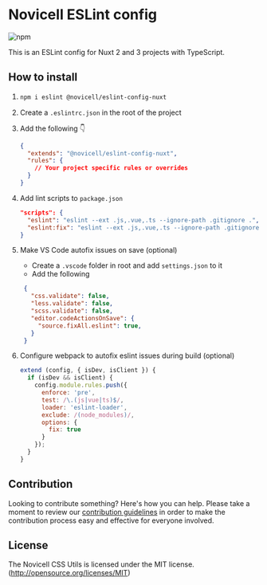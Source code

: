 # Novicell ESLint config

![npm](https://img.shields.io/npm/v/@novicell/eslint-config-nuxt)

This is an ESLint config for Nuxt 2 and 3 projects with TypeScript.

## How to install
1.
    ```bash
    npm i eslint @novicell/eslint-config-nuxt
    ```

2. Create a `.eslintrc.json` in the root of the project
3. Add the following 👇
    ```json
    {
      "extends": "@novicell/eslint-config-nuxt",
      "rules": {
        // Your project specific rules or overrides
      }
    }
    ```
4. Add lint scripts to `package.json`
    ```json
    "scripts": {
      "eslint": "eslint --ext .js,.vue,.ts --ignore-path .gitignore .",
      "eslint:fix": "eslint --ext .js,.vue,.ts --ignore-path .gitignore . --fix",
    }
    ```
5. Make VS Code autofix issues on save (optional)
   * Create a `.vscode` folder in root and add `settings.json` to it
   * Add the following
   ```json
    {
      "css.validate": false,
      "less.validate": false,
      "scss.validate": false,
      "editor.codeActionsOnSave": {
        "source.fixAll.eslint": true,
      }
    }

   ```
6. Configure webpack to autofix eslint issues during build (optional)
    ```javascript
    extend (config, { isDev, isClient }) {
      if (isDev && isClient) {
        config.module.rules.push({
          enforce: 'pre',
          test: /\.(js|vue|ts)$/,
          loader: 'eslint-loader',
          exclude: /(node_modules)/,
          options: {
            fix: true
          }
        });
      }
    }
    ```

## Contribution

Looking to contribute something? Here's how you can help. Please take a moment to review our [contribution guidelines](https://github.com/Novicell/novicell-frontend/wiki/Contribution-guidelines) in order to make the contribution process easy and effective for everyone involved.

## License

The Novicell CSS Utils is licensed under the MIT license. (http://opensource.org/licenses/MIT)
